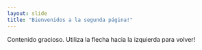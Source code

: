 ```yaml
---
layout: slide
title: "Bienvenidos a la segunda página!"
---
```

Contenido gracioso.
Utiliza la flecha hacia la izquierda para volver!
